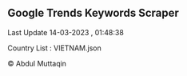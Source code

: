 

## Google Trends Keywords Scraper 
 
Last Update 14-03-2023 , 01:48:38

Country List :
VIETNAM.json



© Abdul Muttaqin 
